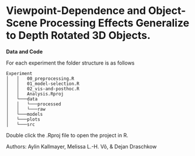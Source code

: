 # Viewpoint-Dependence and Object-Scene Processing Effects Generalize to Depth Rotated 3D Objects.

**Data and Code**

For each experiment the folder structure is as follows

```
Experiment
│   │   00_preprocessing.R
│   │   01_model-selection.R
│   │   02_vis-and-posthoc.R
│   │   Analysis.Rproj
│   └───data
│   │   └───processed
│   │   └───raw
│   └───models
│   └───plots
│   └───src   
```

Double click the .Rproj file to open the project in R.

Authors: Aylin Kallmayer, Melissa L.-H. Võ, & Dejan Draschkow
